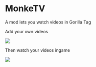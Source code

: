 # MonkeTV
A mod lets you watch videos in Gorilla Tag

Add your own videos

![](https://user-images.githubusercontent.com/29258204/164886709-9ec58ce2-2a58-4d49-99ab-12c1bee76d43.png)

Then watch your videos ingame

![](https://user-images.githubusercontent.com/29258204/164886765-a4ca2c51-c46b-4635-83d7-4d722e90a043.jpg)
